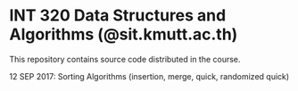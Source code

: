 # INT 320 Data Structures and Algorithms (@sit.kmutt.ac.th)

This repository contains source code distributed in the course.

12 SEP 2017: Sorting Algorithms (insertion, merge, quick, randomized quick)

